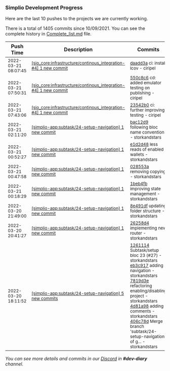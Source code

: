 
### Simplio Development Progress

Here are the last 10 pushes to the projects we are currently working.

There is a total of 1405 commits since 10/09/2021. You can see the complete history in
 [Complete_list.md](Complete_list.md) file.

| Push Time | Description | Commits |
| --- | --- | --- |
| <sub>2022-03-21 08:07:45</sub> | <sub>[[sio_core:infrastructure/continous\_integration\-\#4] 1 new commit](https://github.com/SimplioOfficial/sio_core/commit/daadd3ac45c947098883c4bdc7e5300508abad68)</sub> | <sub>[daadd3a](https://github.com/SimplioOfficial/sio_core/commit/daadd3ac45c947098883c4bdc7e5300508abad68) ci: install lcov - ciripel</sub> |
| <sub>2022-03-21 07:50:31</sub> | <sub>[[sio_core:infrastructure/continous\_integration\-\#4] 1 new commit](https://github.com/SimplioOfficial/sio_core/commit/550c8c6574ddc73e91b113e89f443e20c660bece)</sub> | <sub>[550c8c6](https://github.com/SimplioOfficial/sio_core/commit/550c8c6574ddc73e91b113e89f443e20c660bece) cd: added emulator testing on publishing - ciripel</sub> |
| <sub>2022-03-21 07:43:06</sub> | <sub>[[sio_core:infrastructure/continous\_integration\-\#4] 1 new commit](https://github.com/SimplioOfficial/sio_core/commit/23542b0774a76846427b495e4025ea967ab7fe27)</sub> | <sub>[23542b0](https://github.com/SimplioOfficial/sio_core/commit/23542b0774a76846427b495e4025ea967ab7fe27) ci: further improving testing - ciripel</sub> |
| <sub>2022-03-21 02:11:20</sub> | <sub>[[simplio-app:subtask/24\-setup\-navigation] 1 new commit](https://github.com/SimplioOfficial/simplio-app/commit/bac12d9e1e5ad99419734c1715974ac6d13d20c1)</sub> | <sub>[bac12d9](https://github.com/SimplioOfficial/simplio-app/commit/bac12d9e1e5ad99419734c1715974ac6d13d20c1) following bloc name convention - storkandstars</sub> |
| <sub>2022-03-21 00:52:27</sub> | <sub>[[simplio-app:subtask/24\-setup\-navigation] 1 new commit](https://github.com/SimplioOfficial/simplio-app/commit/e1d2d48b3ed150549e9c5db691590285ba0c6668)</sub> | <sub>[e1d2d48](https://github.com/SimplioOfficial/simplio-app/commit/e1d2d48b3ed150549e9c5db691590285ba0c6668) less reads of enabled wallets - storkandstars</sub> |
| <sub>2022-03-21 00:47:58</sub> | <sub>[[simplio-app:subtask/24\-setup\-navigation] 1 new commit](https://github.com/SimplioOfficial/simplio-app/commit/028553ae473fc4b98156fa377ae0cd95f9c3e118)</sub> | <sub>[028553a](https://github.com/SimplioOfficial/simplio-app/commit/028553ae473fc4b98156fa377ae0cd95f9c3e118) removing copying - storkandstars</sub> |
| <sub>2022-03-21 00:18:29</sub> | <sub>[[simplio-app:subtask/24\-setup\-navigation] 1 new commit](https://github.com/SimplioOfficial/simplio-app/commit/1beb4fbdaa586fdff98cd45ac15e4a4272cc1bcd)</sub> | <sub>[1beb4fb](https://github.com/SimplioOfficial/simplio-app/commit/1beb4fbdaa586fdff98cd45ac15e4a4272cc1bcd) improving state management - storkandstars</sub> |
| <sub>2022-03-20 21:49:00</sub> | <sub>[[simplio-app:subtask/24\-setup\-navigation] 1 new commit](https://github.com/SimplioOfficial/simplio-app/commit/8e491df3d48a80c9d91beaadd7203b614a9a0725)</sub> | <sub>[8e491df](https://github.com/SimplioOfficial/simplio-app/commit/8e491df3d48a80c9d91beaadd7203b614a9a0725) updating folder structure - storkandstars</sub> |
| <sub>2022-03-20 20:41:27</sub> | <sub>[[simplio-app:subtask/24\-setup\-navigation] 1 new commit](https://github.com/SimplioOfficial/simplio-app/commit/26258d46c133bcd1111cbd49b394e35ce16c1d76)</sub> | <sub>[26258d4](https://github.com/SimplioOfficial/simplio-app/commit/26258d46c133bcd1111cbd49b394e35ce16c1d76) implementing new router - storkandstars</sub> |
| <sub>2022-03-20 18:11:52</sub> | <sub>[[simplio-app:subtask/24\-setup\-navigation] 5 new commits](https://github.com/SimplioOfficial/simplio-app/compare/e34c1349325b...406c78d3aa77)</sub> | <sub>[1261114](https://github.com/SimplioOfficial/simplio-app/commit/1261114d4fd8d4e801dd5993e60b341bd6e749e9) Subtask/setup bloc 23 (#27) - storkandstars<br>[eb3c917](https://github.com/SimplioOfficial/simplio-app/commit/eb3c917e64a345be09abd3dedb7339bd860930bc) adding navigation - storkandstars<br>[7819d3e](https://github.com/SimplioOfficial/simplio-app/commit/7819d3ee7dadb5cf51c73b9776fe46dfc8109da2) refactoring enabling/disabling project - storkandstars<br>[4d81a98](https://github.com/SimplioOfficial/simplio-app/commit/4d81a98c2e137bd27b058db12b9bbb7f6f2b3510) adding comments - storkandstars<br>[406c78d](https://github.com/SimplioOfficial/simplio-app/commit/406c78d3aa77b9aab5baadba44592ce1314dc88d) Merge branch 'subtask/24-setup-navigation' of g... - storkandstars</sub> |

_You can see more details and commits in our [Discord](https://discord.gg/aKhjuwZmdP) in **#dev-diary** channel._
